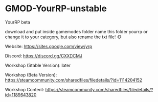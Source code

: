 # GMOD-YourRP-unstable
YourRP beta

download and put inside gamemodes folder
name this folder yourrp or change it to your category, but also rename the txt file! :D


Website:										https://sites.google.com/view/yrp

Discord:										https://discord.gg/CXXDCMJ

Workshop (Stable Version):	later

Workshop (Beta Version):		https://steamcommunity.com/sharedfiles/filedetails/?id=1114204152

Workshop Content:					 https://steamcommunity.com/sharedfiles/filedetails/?id=1189643820
